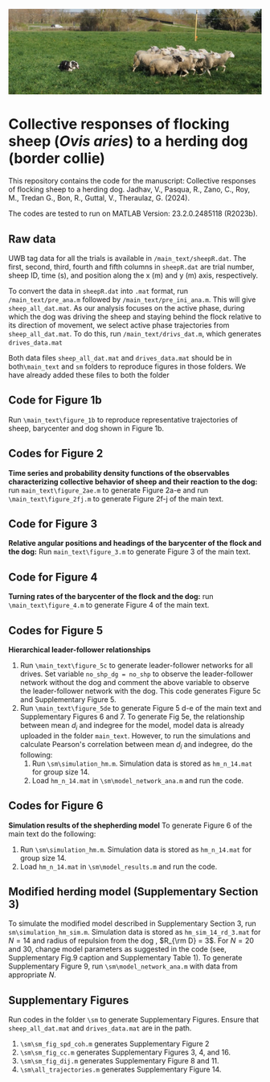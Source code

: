 ![Ovis aries and border collie](main_text/P3160214.JPG)

# Collective responses of flocking sheep (*Ovis aries*) to a herding dog (border collie)

This repository contains the code for the manuscript:
Collective responses of flocking sheep to a herding dog. Jadhav, V., Pasqua, R., Zano, C., Roy, M., Tredan G., Bon, R., Guttal, V., Theraulaz, G. (2024). 

The codes are tested to run on MATLAB Version: 23.2.0.2485118 (R2023b).

## Raw data

UWB tag data for all the trials is available in `/main_text/sheepR.dat`. The first, second, third, fourth and fifth columns in `sheepR.dat` are trial number, sheep ID, time (s), and position along the x (m) and y (m) axis, respectively. 

To convert the data in `sheepR.dat` into `.mat` format, run `/main_text/pre_ana.m` followed by `/main_text/pre_ini_ana.m`. This will give `sheep_all_dat.mat`. As our analysis focuses on the active phase, during which the dog was driving the sheep and staying behind the flock relative to its direction of movement, we select active phase trajectories from `sheep_all_dat.mat`. To do this, run `/main_text/drivs_dat.m`, which generates `drives_data.mat` 

Both data files `sheep_all_dat.mat` and `drives_data.mat` should be in both`\main_text` and `sm` folders to reproduce figures in those folders. We have already added these files to both the folder 

## Code for Figure 1b

Run `\main_text\figure_1b` to reproduce representative trajectories of sheep, barycenter and dog shown in Figure 1b. 

## Codes for Figure 2

**Time series and probability density functions of the observables characterizing collective behavior of sheep and their reaction to the dog:** run `main_text\figure_2ae.m` to generate Figure 2a-e and run `\main_text\figure_2fj.m` to generate Figure 2f-j of the main text. 

## Code for Figure 3
**Relative angular positions and headings of the barycenter of the flock and the dog:** Run `main_text\figure_3.m` to generate Figure 3 of the main text. 

## Code for Figure 4
**Turning rates of the barycenter of the flock and the dog:** run `\main_text\figure_4.m` to generate Figure 4 of the main text. 

## Codes for Figure 5
 **Hierarchical leader-follower relationships**
1. Run `\main_text\figure_5c` to generate leader-follower networks for all drives. Set variable `no_shp_dg = no_shp` to observe the leader-follower network without the dog and comment the above variable to observe the leader-follower network with the dog. This code generates Figure 5c and Supplementary Figure 5. 
2. Run `\main_text\figure_5de` to generate Figure 5 d-e of the main text and Supplementary Figures 6 and 7. To generate Fig 5e, the relationship between mean $d_i$ and indegree for the model, model data is already uploaded in the folder `main_text`. However, to run the simulations and calculate Pearson's correlation between mean $d_i$ and indegree, do the following:
	1. Run `\sm\simulation_hm.m`. Simulation data is stored as `hm_n_14.mat` for group size 14. 
	2. Load `hm_n_14.mat` in `\sm\model_network_ana.m` and run the code. 

## Codes for Figure 6
**Simulation results of the shepherding model**
To generate Figure 6 of the main text do the following:
1.  Run `\sm\simulation_hm.m`. Simulation data is stored as `hm_n_14.mat` for group size 14. 
2. Load `hm_n_14.mat` in `\sm\model_results.m` and run the code.

## Modified herding model (Supplementary Section 3)

To simulate the modified model described in Supplementary Section 3, run `sm\simulation_hm_sim.m`. Simulation data is stored as `hm_sim_14_rd_3.mat` for $N = 14$ and radius of repulsion from the dog , $R_{\rm D} = 3$. For $N = 20$ and $30$, change model parameters as suggested in the code (see, Supplementary Fig.9 caption and Supplementary Table 1). To generate Supplementary Figure 9, run `\sm\model_network_ana.m` with data from appropriate $N$.   

## Supplementary Figures

Run codes in the folder `\sm` to generate Supplementary Figures. Ensure that `sheep_all_dat.mat` and `drives_data.mat` are in the path. 
1. `\sm\sm_fig_spd_coh.m` generates Supplementary Figure 2 
2. `\sm\sm_fig_cc.m` generates Supplementary Figures 3, 4, and 16.
3. `\sm\sm_fig_dij.m` generates Supplementary Figure 8 and 11. 
4. `\sm\all_trajectories.m` generates Supplementary Figure 14.


